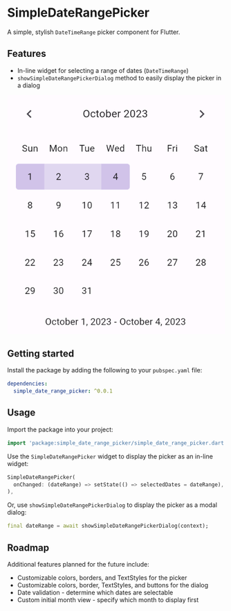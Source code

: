 # SimpleDateRangePicker

A simple, stylish `DateTimeRange` picker component for Flutter.

## Features

* In-line widget for selecting a range of dates (`DateTimeRange`)
* `showSimpleDateRangePickerDialog` method to easily display the picker in a dialog

![Date range picker with a date range selected](documentation/images/date_range_picker_selected.png)

## Getting started

Install the package by adding the following to your `pubspec.yaml` file:

```yaml
dependencies:
  simple_date_range_picker: ^0.0.1
```

## Usage

Import the package into your project:

```dart
import 'package:simple_date_range_picker/simple_date_range_picker.dart';
```

Use the `SimpleDateRangePicker` widget to display the picker as an in-line widget:

```dart
SimpleDateRangePicker(
  onChanged: (dateRange) => setState(() => selectedDates = dateRange),
),
```

Or, use `showSimpleDateRangePickerDialog` to display the picker as a modal dialog:

```dart
final dateRange = await showSimpleDateRangePickerDialog(context);
```

## Roadmap

Additional features planned for the future include:

* Customizable colors, borders, and TextStyles for the picker
* Customizable colors, border, TextStyles, and buttons for the dialog
* Date validation - determine which dates are selectable
* Custom initial month view - specify which month to display first
